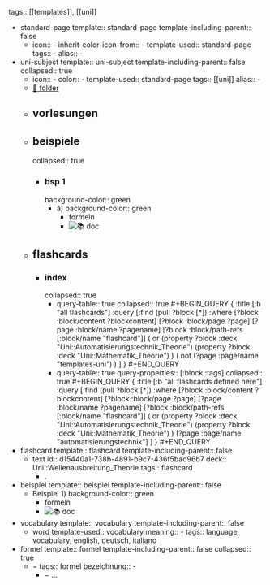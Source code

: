 tags:: [[templates]], [[uni]]

- standard-page
  template:: standard-page
  template-including-parent:: false
	- icon:: -
	  inherit-color-icon-from:: -
	  template-used:: standard-page
	  tags:: -
	  alias:: -
- uni-subject
  template:: uni-subject
  template-including-parent:: false
  collapsed:: true
	- icon:: -
	  color:: -
	  template-used:: standard-page
	  tags:: [[uni]]
	  alias:: -
	- [📁 folder](file://)
	- ## vorlesungen
	- ## beispiele
	  collapsed:: true
		- ### bsp 1
		  background-color:: green
			- a)
			  background-color:: green
				- formeln
				- ![📚 doc](../assets/documents/)
	- ## flashcards
		- ### index
		  collapsed:: true
			- query-table:: true
			  collapsed:: true
			  #+BEGIN_QUERY
			  {
			  :title [:b "all flashcards"]
			  :query [:find (pull ?block [*])
			  :where
			  [?block :block/content ?blockcontent]
			  [?block :block/page ?page]
			  [?page :block/name ?pagename]
			  [?block :block/path-refs [:block/name "flashcard"]]
			  ( or
			  (property ?block :deck "Uni::Automatisierungstechnik_Theorie")
			  (property ?block :deck "Uni::Mathematik_Theorie")
			  )
			  ( not
			  (?page :page/name "templates-uni")
			  )
			  ]
			  }
			  #+END_QUERY
			- query-table:: true
			  query-properties:: [:block :tags]
			  collapsed:: true
			  #+BEGIN_QUERY
			  {
			  :title [:b "all flashcards defined here"]
			  :query [:find (pull ?block [*])
			  :where
			  [?block :block/content ?blockcontent]
			  [?block :block/page ?page]
			  [?page :block/name ?pagename]
			  [?block :block/path-refs [:block/name "flashcard"]]
			  ( or
			  (property ?block :deck "Uni::Automatisierungstechnik_Theorie")
			  (property ?block :deck "Uni::Mathematik_Theorie")
			  )
			  [?page :page/name "automatisierungstechnik"]
			  ]
			  }
			  #+END_QUERY
- flashcard
  template:: flashcard
  template-including-parent:: false
	- text
	  id:: d15440a1-738b-4891-b9c7-436f5bad96b7
	  deck:: Uni::Wellenausbreitung_Theorie
	  tags:: flashcard
		- .
- beispiel
  template:: beispiel
  template-including-parent:: false
	- Beispiel 1)
	  background-color:: green
		- formeln
		- ![📚 doc](../assets/documents/)
- vocabulary
  template:: vocabulary
  template-including-parent:: false
	- word
	  template-used:: vocabulary
	  meaning:: -
	  tags:: language, vocabulary, english, deutsch, italiano
- formel
  template:: formel
  template-including-parent:: false
  collapsed:: true
	- $-$
	  tags:: formel
	  bezeichnung:: -
		- $-$ ...